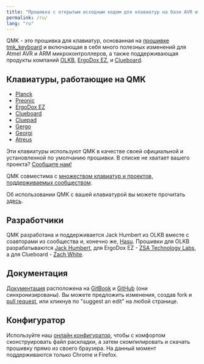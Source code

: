 ```yaml
---
title: "Прошивка с открытым исходным кодом для клавиатур на базе AVR и ARM"
permalink: /ru/
lang: "ru"
---
```

QMK - это прошивка для клавиатур, основанная на [прошивке tmk\_keyboard](http://github.com/tmk/tmk_keyboard) и включающая в себя много полезных изменений для Atmel AVR и ARM микроконтроллеров, а также поддерживающая продукты компаний [OLKB](https://olkb.com), [ErgoDox EZ](https://ergodox-ez.com/), и [Clueboard](https://clueboard.co/).

## Клавиатуры, работающие на QMK

* [Planck](https://github.com/qmk/qmk_firmware/blob/master/keyboards/planck/)
* [Preonic](https://github.com/qmk/qmk_firmware/blob/master/keyboards/preonic/)
* [ErgoDox EZ](https://github.com/qmk/qmk_firmware/blob/master/keyboards/ergodox_ez/)
* [Clueboard](https://github.com/qmk/qmk_firmware/blob/master/keyboards/clueboard/)
* [Cluepad](https://github.com/qmk/qmk_firmware/blob/master/keyboards/clueboard/17/)
* [Gergo](https://qmk.fm/keyboards/gergo/)
* [Georgi](https://qmk.fm/keyboards/georgi/)
* [Atreus](https://github.com/qmk/qmk_firmware/blob/master/keyboards/atreus/)

Эти клавиатуры используют QMK в качестве своей официальной и установленной по умолчанию прошивки. В списке не хватает вашего проекта? [Сообщите нам!](https://github.com/qmk/qmk.fm/issues/new) 

QMK совместима с [множеством клавиатур и проектов, поддерживаемых сообществом](/keyboards/). 

Об использовании QMK с вашей клавиатурой вы можете прочитать [здесь](/powered/).

## Разработчики

QMK разработана и поддерживается Jack Humbert из OLKB вместе с соавторами из сообщества и, конечно же, [Hasu](https://github.com/tmk). Прошивки для OLKB разрабатываются [Jack Humbert](https://github.com/jackhumbert), для ErgoDox EZ - [ZSA Technology Labs](https://github.com/zsa), а для Clueboard - [Zach White](https://github.com/skullydazed).

## Документация

[Документация](https://docs.qmk.fm) расположена на [GitBook](https://www.gitbook.com/book/qmk/firmware/details) и [GitHub](https://github.com/qmk/qmk_firmware/tree/master/docs) (они синхронизированы). Вы можете предложить изменения, создав fork и [pull request](https://github.com/qmk/qmk_firmware/pulls), или кликнув по "suggest an edit" на любой странице.

## Конфигуратор

Используйте наш [онлайн конфигуратор](https://config.qmk.fm), чтобы с комфортом сконструировать файл раскладки, а затем скомпилировать и скачать прошивку прямо из своего браузера. На данный момент поддерживаются только Chrome и Firefox.
